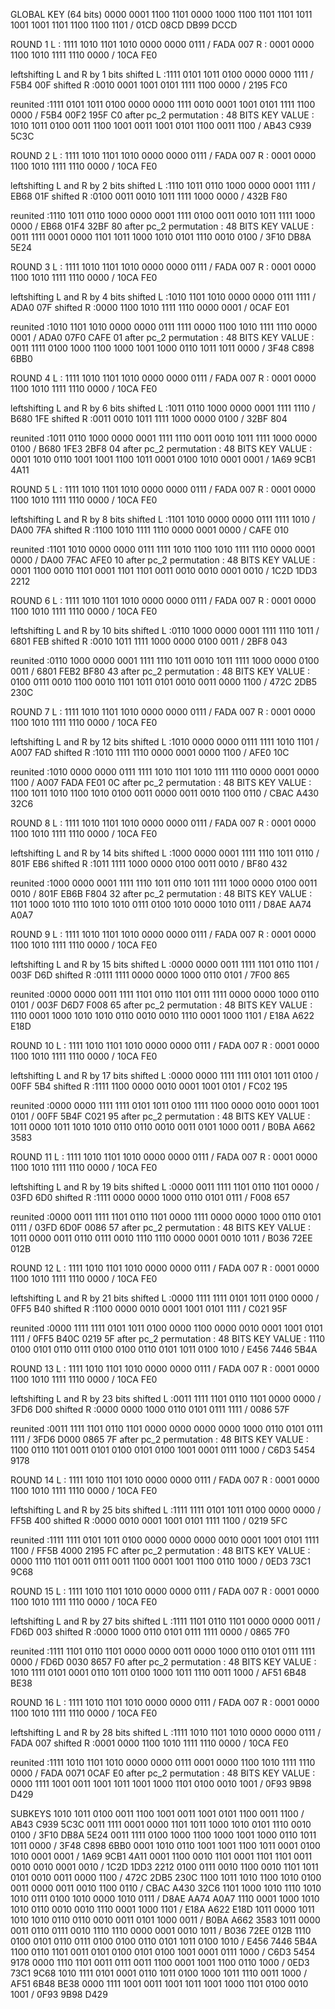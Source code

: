 
GLOBAL KEY (64 bits)
0000 0001 1100 1101 0000 1000 1100 1101 1101 1011 1001 1001 1101 1100 1100 1101    /   01CD 08CD DB99 DCCD

ROUND 1
L : 1111 1010 1101 1010 0000 0000 0111    /   FADA 007
R : 0001 0000 1100 1010 1111 1110 0000    /   10CA FE0

leftshifting L and R by 1 bits
shifted L :1111 0101 1011 0100 0000 0000 1111    /   F5B4 00F
shifted R :0010 0001 1001 0101 1111 1100 0000    /   2195 FC0

reunited :1111 0101 1011 0100 0000 0000 1111 0010 0001 1001 0101 1111 1100 0000    /   F5B4 00F2 195F C0
after pc_2 permutation : 48 BITS KEY VALUE :
1010 1011 0100 0011 1100 1001 0011 1001 0101 1100 0011 1100    /   AB43 C939 5C3C

ROUND 2
L : 1111 1010 1101 1010 0000 0000 0111    /   FADA 007
R : 0001 0000 1100 1010 1111 1110 0000    /   10CA FE0

leftshifting L and R by 2 bits
shifted L :1110 1011 0110 1000 0000 0001 1111    /   EB68 01F
shifted R :0100 0011 0010 1011 1111 1000 0000    /   432B F80

reunited :1110 1011 0110 1000 0000 0001 1111 0100 0011 0010 1011 1111 1000 0000    /   EB68 01F4 32BF 80
after pc_2 permutation : 48 BITS KEY VALUE :
0011 1111 0001 0000 1101 1011 1000 1010 0101 1110 0010 0100    /   3F10 DB8A 5E24

ROUND 3
L : 1111 1010 1101 1010 0000 0000 0111    /   FADA 007
R : 0001 0000 1100 1010 1111 1110 0000    /   10CA FE0

leftshifting L and R by 4 bits
shifted L :1010 1101 1010 0000 0000 0111 1111    /   ADA0 07F
shifted R :0000 1100 1010 1111 1110 0000 0001    /   0CAF E01

reunited :1010 1101 1010 0000 0000 0111 1111 0000 1100 1010 1111 1110 0000 0001    /   ADA0 07F0 CAFE 01
after pc_2 permutation : 48 BITS KEY VALUE :
0011 1111 0100 1000 1100 1000 1001 1000 0110 1011 1011 0000    /   3F48 C898 6BB0

ROUND 4
L : 1111 1010 1101 1010 0000 0000 0111    /   FADA 007
R : 0001 0000 1100 1010 1111 1110 0000    /   10CA FE0

leftshifting L and R by 6 bits
shifted L :1011 0110 1000 0000 0001 1111 1110    /   B680 1FE
shifted R :0011 0010 1011 1111 1000 0000 0100    /   32BF 804

reunited :1011 0110 1000 0000 0001 1111 1110 0011 0010 1011 1111 1000 0000 0100    /   B680 1FE3 2BF8 04
after pc_2 permutation : 48 BITS KEY VALUE :
0001 1010 0110 1001 1001 1100 1011 0001 0100 1010 0001 0001    /   1A69 9CB1 4A11

ROUND 5
L : 1111 1010 1101 1010 0000 0000 0111    /   FADA 007
R : 0001 0000 1100 1010 1111 1110 0000    /   10CA FE0

leftshifting L and R by 8 bits
shifted L :1101 1010 0000 0000 0111 1111 1010    /   DA00 7FA
shifted R :1100 1010 1111 1110 0000 0001 0000    /   CAFE 010

reunited :1101 1010 0000 0000 0111 1111 1010 1100 1010 1111 1110 0000 0001 0000    /   DA00 7FAC AFE0 10
after pc_2 permutation : 48 BITS KEY VALUE :
0001 1100 0010 1101 0001 1101 1101 0011 0010 0010 0001 0010    /   1C2D 1DD3 2212

ROUND 6
L : 1111 1010 1101 1010 0000 0000 0111    /   FADA 007
R : 0001 0000 1100 1010 1111 1110 0000    /   10CA FE0

leftshifting L and R by 10 bits
shifted L :0110 1000 0000 0001 1111 1110 1011    /   6801 FEB
shifted R :0010 1011 1111 1000 0000 0100 0011    /   2BF8 043

reunited :0110 1000 0000 0001 1111 1110 1011 0010 1011 1111 1000 0000 0100 0011    /   6801 FEB2 BF80 43
after pc_2 permutation : 48 BITS KEY VALUE :
0100 0111 0010 1100 0010 1101 1011 0101 0010 0011 0000 1100    /   472C 2DB5 230C

ROUND 7
L : 1111 1010 1101 1010 0000 0000 0111    /   FADA 007
R : 0001 0000 1100 1010 1111 1110 0000    /   10CA FE0

leftshifting L and R by 12 bits
shifted L :1010 0000 0000 0111 1111 1010 1101    /   A007 FAD
shifted R :1010 1111 1110 0000 0001 0000 1100    /   AFE0 10C

reunited :1010 0000 0000 0111 1111 1010 1101 1010 1111 1110 0000 0001 0000 1100    /   A007 FADA FE01 0C
after pc_2 permutation : 48 BITS KEY VALUE :
1100 1011 1010 1100 1010 0100 0011 0000 0011 0010 1100 0110    /   CBAC A430 32C6

ROUND 8
L : 1111 1010 1101 1010 0000 0000 0111    /   FADA 007
R : 0001 0000 1100 1010 1111 1110 0000    /   10CA FE0

leftshifting L and R by 14 bits
shifted L :1000 0000 0001 1111 1110 1011 0110    /   801F EB6
shifted R :1011 1111 1000 0000 0100 0011 0010    /   BF80 432

reunited :1000 0000 0001 1111 1110 1011 0110 1011 1111 1000 0000 0100 0011 0010    /   801F EB6B F804 32
after pc_2 permutation : 48 BITS KEY VALUE :
1101 1000 1010 1110 1010 1010 0111 0100 1010 0000 1010 0111    /   D8AE AA74 A0A7

ROUND 9
L : 1111 1010 1101 1010 0000 0000 0111    /   FADA 007
R : 0001 0000 1100 1010 1111 1110 0000    /   10CA FE0

leftshifting L and R by 15 bits
shifted L :0000 0000 0011 1111 1101 0110 1101    /   003F D6D
shifted R :0111 1111 0000 0000 1000 0110 0101    /   7F00 865

reunited :0000 0000 0011 1111 1101 0110 1101 0111 1111 0000 0000 1000 0110 0101    /   003F D6D7 F008 65
after pc_2 permutation : 48 BITS KEY VALUE :
1110 0001 1000 1010 1010 0110 0010 0010 1110 0001 1000 1101    /   E18A A622 E18D

ROUND 10
L : 1111 1010 1101 1010 0000 0000 0111    /   FADA 007
R : 0001 0000 1100 1010 1111 1110 0000    /   10CA FE0

leftshifting L and R by 17 bits
shifted L :0000 0000 1111 1111 0101 1011 0100    /   00FF 5B4
shifted R :1111 1100 0000 0010 0001 1001 0101    /   FC02 195

reunited :0000 0000 1111 1111 0101 1011 0100 1111 1100 0000 0010 0001 1001 0101    /   00FF 5B4F C021 95
after pc_2 permutation : 48 BITS KEY VALUE :
1011 0000 1011 1010 1010 0110 0110 0010 0011 0101 1000 0011    /   B0BA A662 3583

ROUND 11
L : 1111 1010 1101 1010 0000 0000 0111    /   FADA 007
R : 0001 0000 1100 1010 1111 1110 0000    /   10CA FE0

leftshifting L and R by 19 bits
shifted L :0000 0011 1111 1101 0110 1101 0000    /   03FD 6D0
shifted R :1111 0000 0000 1000 0110 0101 0111    /   F008 657

reunited :0000 0011 1111 1101 0110 1101 0000 1111 0000 0000 1000 0110 0101 0111    /   03FD 6D0F 0086 57
after pc_2 permutation : 48 BITS KEY VALUE :
1011 0000 0011 0110 0111 0010 1110 1110 0000 0001 0010 1011    /   B036 72EE 012B

ROUND 12
L : 1111 1010 1101 1010 0000 0000 0111    /   FADA 007
R : 0001 0000 1100 1010 1111 1110 0000    /   10CA FE0

leftshifting L and R by 21 bits
shifted L :0000 1111 1111 0101 1011 0100 0000    /   0FF5 B40
shifted R :1100 0000 0010 0001 1001 0101 1111    /   C021 95F

reunited :0000 1111 1111 0101 1011 0100 0000 1100 0000 0010 0001 1001 0101 1111    /   0FF5 B40C 0219 5F
after pc_2 permutation : 48 BITS KEY VALUE :
1110 0100 0101 0110 0111 0100 0100 0110 0101 1011 0100 1010    /   E456 7446 5B4A

ROUND 13
L : 1111 1010 1101 1010 0000 0000 0111    /   FADA 007
R : 0001 0000 1100 1010 1111 1110 0000    /   10CA FE0

leftshifting L and R by 23 bits
shifted L :0011 1111 1101 0110 1101 0000 0000    /   3FD6 D00
shifted R :0000 0000 1000 0110 0101 0111 1111    /   0086 57F

reunited :0011 1111 1101 0110 1101 0000 0000 0000 0000 1000 0110 0101 0111 1111    /   3FD6 D000 0865 7F
after pc_2 permutation : 48 BITS KEY VALUE :
1100 0110 1101 0011 0101 0100 0101 0100 1001 0001 0111 1000    /   C6D3 5454 9178

ROUND 14
L : 1111 1010 1101 1010 0000 0000 0111    /   FADA 007
R : 0001 0000 1100 1010 1111 1110 0000    /   10CA FE0

leftshifting L and R by 25 bits
shifted L :1111 1111 0101 1011 0100 0000 0000    /   FF5B 400
shifted R :0000 0010 0001 1001 0101 1111 1100    /   0219 5FC

reunited :1111 1111 0101 1011 0100 0000 0000 0000 0010 0001 1001 0101 1111 1100    /   FF5B 4000 2195 FC
after pc_2 permutation : 48 BITS KEY VALUE :
0000 1110 1101 0011 0111 0011 1100 0001 1001 1100 0110 1000    /   0ED3 73C1 9C68

ROUND 15
L : 1111 1010 1101 1010 0000 0000 0111    /   FADA 007
R : 0001 0000 1100 1010 1111 1110 0000    /   10CA FE0

leftshifting L and R by 27 bits
shifted L :1111 1101 0110 1101 0000 0000 0011    /   FD6D 003
shifted R :0000 1000 0110 0101 0111 1111 0000    /   0865 7F0

reunited :1111 1101 0110 1101 0000 0000 0011 0000 1000 0110 0101 0111 1111 0000    /   FD6D 0030 8657 F0
after pc_2 permutation : 48 BITS KEY VALUE :
1010 1111 0101 0001 0110 1011 0100 1000 1011 1110 0011 1000    /   AF51 6B48 BE38

ROUND 16
L : 1111 1010 1101 1010 0000 0000 0111    /   FADA 007
R : 0001 0000 1100 1010 1111 1110 0000    /   10CA FE0

leftshifting L and R by 28 bits
shifted L :1111 1010 1101 1010 0000 0000 0111    /   FADA 007
shifted R :0001 0000 1100 1010 1111 1110 0000    /   10CA FE0

reunited :1111 1010 1101 1010 0000 0000 0111 0001 0000 1100 1010 1111 1110 0000    /   FADA 0071 0CAF E0
after pc_2 permutation : 48 BITS KEY VALUE :
0000 1111 1001 0011 1001 1011 1001 1000 1101 0100 0010 1001    /   0F93 9B98 D429

SUBKEYS
1010 1011 0100 0011 1100 1001 0011 1001 0101 1100 0011 1100    /   AB43 C939 5C3C
0011 1111 0001 0000 1101 1011 1000 1010 0101 1110 0010 0100    /   3F10 DB8A 5E24
0011 1111 0100 1000 1100 1000 1001 1000 0110 1011 1011 0000    /   3F48 C898 6BB0
0001 1010 0110 1001 1001 1100 1011 0001 0100 1010 0001 0001    /   1A69 9CB1 4A11
0001 1100 0010 1101 0001 1101 1101 0011 0010 0010 0001 0010    /   1C2D 1DD3 2212
0100 0111 0010 1100 0010 1101 1011 0101 0010 0011 0000 1100    /   472C 2DB5 230C
1100 1011 1010 1100 1010 0100 0011 0000 0011 0010 1100 0110    /   CBAC A430 32C6
1101 1000 1010 1110 1010 1010 0111 0100 1010 0000 1010 0111    /   D8AE AA74 A0A7
1110 0001 1000 1010 1010 0110 0010 0010 1110 0001 1000 1101    /   E18A A622 E18D
1011 0000 1011 1010 1010 0110 0110 0010 0011 0101 1000 0011    /   B0BA A662 3583
1011 0000 0011 0110 0111 0010 1110 1110 0000 0001 0010 1011    /   B036 72EE 012B
1110 0100 0101 0110 0111 0100 0100 0110 0101 1011 0100 1010    /   E456 7446 5B4A
1100 0110 1101 0011 0101 0100 0101 0100 1001 0001 0111 1000    /   C6D3 5454 9178
0000 1110 1101 0011 0111 0011 1100 0001 1001 1100 0110 1000    /   0ED3 73C1 9C68
1010 1111 0101 0001 0110 1011 0100 1000 1011 1110 0011 1000    /   AF51 6B48 BE38
0000 1111 1001 0011 1001 1011 1001 1000 1101 0100 0010 1001    /   0F93 9B98 D429


